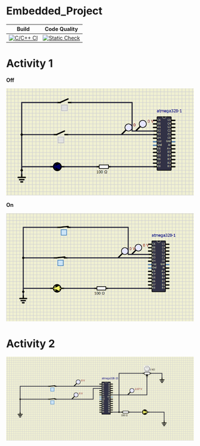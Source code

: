 # Embedded_Project

Build | Code Quality |
|---------|------------|
[![C/C++ CI](https://github.com/mahimakumar3/mini_project369/actions/workflows/c-cpp.yml/badge.svg)](https://github.com/mahimakumar3/mini_project369/actions/workflows/c-cpp.yml)|[![Static Check](https://github.com/mahimakumar3/mini_project369/actions/workflows/cppcheck.yml/badge.svg)](https://github.com/mahimakumar3/mini_project369/actions/workflows/arc-cppcheck.yml)



# Activity 1

**Off**

![Circuit](https://github.com/mahimakumar3/Embedded_Project/blob/main/Requirements/off%20circuit.png)

**On**

![Circuit](https://github.com/mahimakumar3/Embedded_Project/blob/main/Requirements/on%20circuit.png)

# Activity 2

![Circuit](https://github.com/mahimakumar3/Embedded_Project/blob/main/Requirements/activity2.png)
